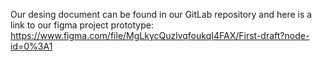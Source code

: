 Our desing document can be found in our GitLab repository and here is a link to our figma project prototype: https://www.figma.com/file/MgLkycQuzlvqfoukqI4FAX/First-draft?node-id=0%3A1
